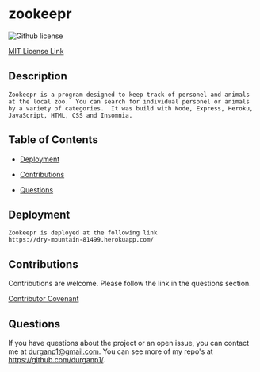 # zookeepr
![Github license](https://img.shields.io/badge/license-MIT-blue.svg)

  [MIT License Link](https://opensource.org/licenses/MIT)
  

## Description
    Zookeepr is a program designed to keep track of personel and animals at the local zoo.  You can search for individual personel or animals by a variety of categories.  It was build with Node, Express, Heroku, JavaScript, HTML, CSS and Insomnia.

## Table of Contents

  * [Deployment](#deployment)

  * [Contributions](#contributions)

  * [Questions](#questions)

## Deployment
    Zookeepr is deployed at the following link
    https://dry-mountain-81499.herokuapp.com/

## Contributions

  Contributions are welcome.  Please follow the link in the questions section.

  [Contributor Covenant](https://www.contributor-covenant.org/version/2/0/code_of_conduct/code_of_conduct.md)

## Questions

  If you have questions about the project or an open issue, you can contact me at durganp1@gmail.com.  You can see more of my repo's at https://github.com/durganp1/.